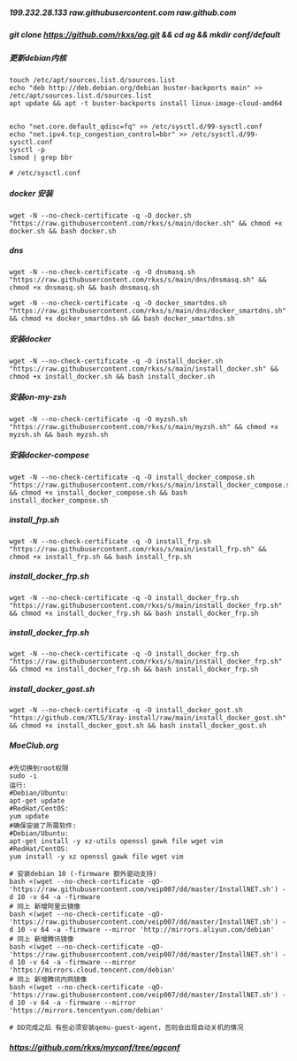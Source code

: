 ##### 199.232.28.133 raw.githubusercontent.com raw.github.com

##### git clone https://github.com/rkxs/ag.git && cd ag && mkdir conf/default

##### 更新debian内核
```shell
touch /etc/apt/sources.list.d/sources.list
echo "deb http://deb.debian.org/debian buster-backports main" >> /etc/apt/sources.list.d/sources.list
apt update && apt -t buster-backports install linux-image-cloud-amd64


echo "net.core.default_qdisc=fq" >> /etc/sysctl.d/99-sysctl.conf
echo "net.ipv4.tcp_congestion_control=bbr" >> /etc/sysctl.d/99-sysctl.conf
sysctl -p
lsmod | grep bbr

# /etc/sysctl.conf
```


##### docker 安装
```shell
wget -N --no-check-certificate -q -O docker.sh "https://raw.githubusercontent.com/rkxs/s/main/docker.sh" && chmod +x docker.sh && bash docker.sh
```

##### dns
```shell
wget -N --no-check-certificate -q -O dnsmasq.sh "https://raw.githubusercontent.com/rkxs/s/main/dns/dnsmasq.sh" && chmod +x dnsmasq.sh && bash dnsmasq.sh

wget -N --no-check-certificate -q -O docker_smartdns.sh "https://raw.githubusercontent.com/rkxs/s/main/dns/docker_smartdns.sh" && chmod +x docker_smartdns.sh && bash docker_smartdns.sh
```

##### 安装docker
```shell
wget -N --no-check-certificate -q -O install_docker.sh "https://raw.githubusercontent.com/rkxs/s/main/install_docker.sh" && chmod +x install_docker.sh && bash install_docker.sh
```

##### 安装on-my-zsh
```shell
wget -N --no-check-certificate -q -O myzsh.sh "https://raw.githubusercontent.com/rkxs/s/main/myzsh.sh" && chmod +x myzsh.sh && bash myzsh.sh
```

##### 安装docker-compose
```shell
wget -N --no-check-certificate -q -O install_docker_compose.sh "https://raw.githubusercontent.com/rkxs/s/main/install_docker_compose.sh" && chmod +x install_docker_compose.sh && bash install_docker_compose.sh
```

##### install_frp.sh
```shell
wget -N --no-check-certificate -q -O install_frp.sh "https://raw.githubusercontent.com/rkxs/s/main/install_frp.sh" && chmod +x install_frp.sh && bash install_frp.sh
```

##### install_docker_frp.sh
```shell
wget -N --no-check-certificate -q -O install_docker_frp.sh "https://raw.githubusercontent.com/rkxs/s/main/install_docker_frp.sh" && chmod +x install_docker_frp.sh && bash install_docker_frp.sh
```

##### install_docker_frp.sh
```shell
wget -N --no-check-certificate -q -O install_docker_frp.sh "https://raw.githubusercontent.com/rkxs/s/main/install_docker_frp.sh" && chmod +x install_docker_frp.sh && bash install_docker_frp.sh
```

##### install_docker_gost.sh
```shell
wget -N --no-check-certificate -q -O install_docker_gost.sh "https://github.com/XTLS/Xray-install/raw/main/install_docker_gost.sh" && chmod +x install_docker_gost.sh && bash install_docker_gost.sh
```

##### MoeClub.org
```shell
#先切换到root权限
sudo -i
运行:
#Debian/Ubuntu:
apt-get update
#RedHat/CentOS:
yum update
#确保安装了所需软件:
#Debian/Ubuntu:
apt-get install -y xz-utils openssl gawk file wget vim
#RedHat/CentOS:
yum install -y xz openssl gawk file wget vim

# 安装debian 10 (-firmware 额外驱动支持)
bash <(wget --no-check-certificate -qO- 'https://raw.githubusercontent.com/veip007/dd/master/InstallNET.sh') -d 10 -v 64 -a -firmware
# 同上 新增阿里云镜像
bash <(wget --no-check-certificate -qO- 'https://raw.githubusercontent.com/veip007/dd/master/InstallNET.sh') -d 10 -v 64 -a -firmware --mirror 'http://mirrors.aliyun.com/debian'
# 同上 新增腾讯镜像
bash <(wget --no-check-certificate -qO- 'https://raw.githubusercontent.com/veip007/dd/master/InstallNET.sh') -d 10 -v 64 -a -firmware --mirror 'https://mirrors.cloud.tencent.com/debian'
# 同上 新增腾讯内网镜像
bash <(wget --no-check-certificate -qO- 'https://raw.githubusercontent.com/veip007/dd/master/InstallNET.sh') -d 10 -v 64 -a -firmware --mirror 'https://mirrors.tencentyun.com/debian'

# DD完成之后 有些必须安装qemu-guest-agent，否则会出现自动关机的情况
```

##### https://github.com/rkxs/myconf/tree/agconf